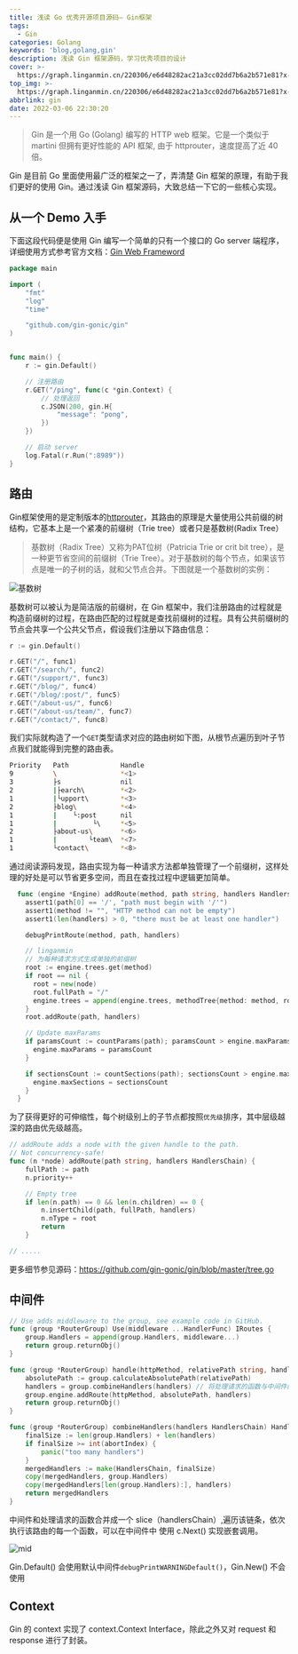 ```yaml
---
title: 浅读 Go 优秀开源项目源码— Gin框架
tags:
  - Gin
categories: Golang
keywords: 'blog,golang,gin'
description: 浅读 Gin 框架源码，学习优秀项目的设计
cover: >-
  https://graph.linganmin.cn/220306/e6d48282ac21a3cc02dd7b6a2b571e81?x-oss-process=image/format,webp/quality,q_60
top_img: >-
  https://graph.linganmin.cn/220306/e6d48282ac21a3cc02dd7b6a2b571e81?x-oss-process=image/format,webp/quality,q_60
abbrlink: gin
date: 2022-03-06 22:30:20
---
```


> Gin 是一个用 Go (Golang) 编写的 HTTP web 框架。它是一个类似于 martini 但拥有更好性能的 API 框架, 由于 httprouter，速度提高了近 40 倍。

Gin 是目前 Go 里面使用最广泛的框架之一了，弄清楚 Gin 框架的原理，有助于我们更好的使用 Gin。通过浅读 Gin 框架源码，大致总结一下它的一些核心实现。

## 从一个 Demo 入手

下面这段代码便是使用 Gin 编写一个简单的只有一个接口的 Go server 端程序，详细使用方式参考官方文档：[Gin Web Frameword](https://gin-gonic.com/zh-cn/docs/introduction/) 

```GO
package main

import (
    "fmt"
    "log"
    "time"

    "github.com/gin-gonic/gin"
)


func main() {
    r := gin.Default()

    // 注册路由
    r.GET("/ping", func(c *gin.Context) {
        // 处理返回
        c.JSON(200, gin.H{ 
            "message": "pong",
        })
    })

    // 启动 server
    log.Fatal(r.Run(":8989"))
}


```

## 路由

Gin框架使用的是定制版本的[httprouter](https://github.com/julienschmidt/httprouter)，其路由的原理是大量使用公共前缀的树结构，它基本上是一个紧凑的前缀树（Trie tree）或者只是基数树(Radix Tree）

> 基数树（Radix Tree）又称为PAT位树（Patricia Trie or crit bit tree），是一种更节省空间的前缀树（Trie Tree）。对于基数树的每个节点，如果该节点是唯一的子树的话，就和父节点合并。下图就是一个基数树的实例：

![基数树](https://graph.linganmin.cn/220306/106bd33d205c255aefab6ea04bbdce2e?x-oss-process=image/format,webp/quality,q_60)


基数树可以被认为是简洁版的前缀树，在 Gin 框架中，我们注册路由的过程就是构造前缀树的过程，在路由匹配的过程就是查找前缀树的过程。具有公共前缀树的节点会共享一个公共父节点，假设我们注册以下路由信息：

```Go
r := gin.Default()

r.GET("/", func1)
r.GET("/search/", func2)
r.GET("/support/", func3)
r.GET("/blog/", func4)
r.GET("/blog/:post/", func5)
r.GET("/about-us/", func6)
r.GET("/about-us/team/", func7)
r.GET("/contact/", func8)

```

我们实际就构造了一个`GET`类型请求对应的路由树如下图，从根节点遍历到叶子节点我们就能得到完整的路由表。

```bash
Priority   Path             Handle
9          \                *<1>
3          ├s               nil
2          |├earch\         *<2>
1          |└upport\        *<3>
2          ├blog\           *<4>
1          |    └:post      nil
1          |         └\     *<5>
2          ├about-us\       *<6>
1          |        └team\  *<7>
1          └contact\        *<8>

```

通过阅读源码发现，路由实现为每一种请求方法都单独管理了一个前缀树，这样处理的好处是可以节省更多空间，而且在查找过程中逻辑更加简单。

```Go
  func (engine *Engine) addRoute(method, path string, handlers HandlersChain) {
    assert1(path[0] == '/', "path must begin with '/'")
    assert1(method != "", "HTTP method can not be empty")
    assert1(len(handlers) > 0, "there must be at least one handler")

    debugPrintRoute(method, path, handlers)

    // linganmin
    // 为每种请求方式生成单独的前缀树
    root := engine.trees.get(method)
    if root == nil {
      root = new(node)
      root.fullPath = "/"
      engine.trees = append(engine.trees, methodTree{method: method, root: root})
    }
    root.addRoute(path, handlers)

    // Update maxParams
    if paramsCount := countParams(path); paramsCount > engine.maxParams {
      engine.maxParams = paramsCount
    }

    if sectionsCount := countSections(path); sectionsCount > engine.maxSections {
      engine.maxSections = sectionsCount
    }
  }
```

为了获得更好的可伸缩性，每个树级别上的子节点都按照`优先级`排序，其中层级越深的路由优先级越高。

```Go
// addRoute adds a node with the given handle to the path.
// Not concurrency-safe!
func (n *node) addRoute(path string, handlers HandlersChain) {
	fullPath := path
	n.priority++

	// Empty tree
	if len(n.path) == 0 && len(n.children) == 0 {
		n.insertChild(path, fullPath, handlers)
		n.nType = root
		return
	}

// .....

```

更多细节参见源码：https://github.com/gin-gonic/gin/blob/master/tree.go

## 中间件

```Go
// Use adds middleware to the group, see example code in GitHub.
func (group *RouterGroup) Use(middleware ...HandlerFunc) IRoutes {
	group.Handlers = append(group.Handlers, middleware...)
	return group.returnObj()
}

func (group *RouterGroup) handle(httpMethod, relativePath string, handlers HandlersChain) IRoutes {
	absolutePath := group.calculateAbsolutePath(relativePath)
	handlers = group.combineHandlers(handlers) // 将处理请求的函数与中间件结合
	group.engine.addRoute(httpMethod, absolutePath, handlers)
	return group.returnObj()
}

func (group *RouterGroup) combineHandlers(handlers HandlersChain) HandlersChain {
	finalSize := len(group.Handlers) + len(handlers)
	if finalSize >= int(abortIndex) {
		panic("too many handlers")
	}
	mergedHandlers := make(HandlersChain, finalSize)
	copy(mergedHandlers, group.Handlers)
	copy(mergedHandlers[len(group.Handlers):], handlers)
	return mergedHandlers
}
```


中间件和处理请求的函数合并成一个 slice（handlersChain）,遍历该链条，依次执行该路由的每一个函数，可以在中间件中 使用 c.Next() 实现嵌套调用。

![mid](https://graph.linganmin.cn/220306/2424ea5907a7c727af04748b17ce736f?x-oss-process=image/format,webp/quality,q_60)

Gin.Default() 会使用默认中间件`debugPrintWARNINGDefault()`，Gin.New() 不会使用

## Context

Gin 的 context 实现了 context.Context Interface，除此之外又对 request 和 response 进行了封装。
